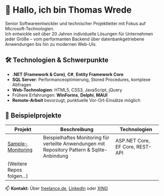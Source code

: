 # 👋 Hallo, ich bin Thomas Wrede

Senior Softwareentwickler und technischer Projektleiter mit Fokus auf Microsoft-Technologien.  
Ich entwickle seit über 20 Jahren individuelle Lösungen für Unternehmen jeder Größe – vom performanten Backend über datenbankgetriebene Anwendungen bis hin zu modernen Web-UIs.

## 🛠️ Technologien & Schwerpunkte

- **.NET (Framework & Core)**, **C#**, **Entity Framework Core**
- **SQL Server**: Performanceoptimierung, Stored Procedures, komplexe Abfragen
- **Web-Technologien**: HTML5, CSS3, JavaScript, jQuery
- Frühere Erfahrungen: **WinForms**, **Delphi**, **MAUI**
- **Remote-Arbeit** bevorzugt, punktuelle Vor-Ort-Einsätze möglich

## 📂 Beispielprojekte

| Projekt              | Beschreibung                                         | Technologien                          |
|----------------------|------------------------------------------------------|---------------------------------------|
| [Sample-Monitoring](https://github.com/thomaswrede/Sample-Monitoring) | Beispielhaftes Monitoring für verteilte Anwendungen mit Repository Pattern & Sqlite-Anbindung | ASP.NET Core, EF Core, REST-API     |
| (Weitere Repos folgen...) |                                                |                                       |

📫 **Kontakt:** Über [freelance.de](https://www.freelance.de/Freelancer/346893), [LinkedIn](https://www.linkedin.com/in/thomas-wrede-520a12369) oder [XING](https://www.xing.com/profile/Thomas_Wrede8)
